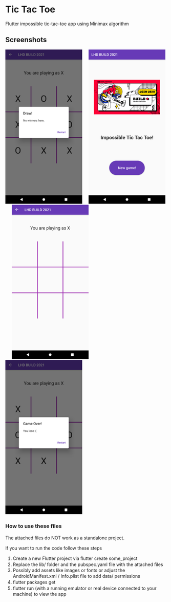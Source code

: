 # Tic Tac Toe

Flutter impossible tic-tac-toe app using Minimax algorithm

## Screenshots

<img src="screenshots/1.png" height="480px">&nbsp;&nbsp;&nbsp;&nbsp;
<img src="screenshots/2.png" height="480px">&nbsp;&nbsp;&nbsp;&nbsp;
<img src="screenshots/3.png" height="480px">&nbsp;&nbsp;&nbsp;&nbsp;
<img src="screenshots/4.png" height="480px">&nbsp;&nbsp;&nbsp;&nbsp;

### How to use these ﬁles 
The attached ﬁles do NOT work as a standalone project. 

If you want to run the code follow these steps 
1) Create a new Flutter project via ﬂutter create some_project 
2) Replace the lib/ folder and the pubspec.yaml ﬁle with the attached ﬁles 
3) Possibly add assets like images or fonts or adjust the AndroidManifest.xml / Info.plist ﬁle to add data/ permissions 
4) ﬂutter packages get 
5) ﬂutter run (with a running emulator or real device connected to your machine) to view the app
